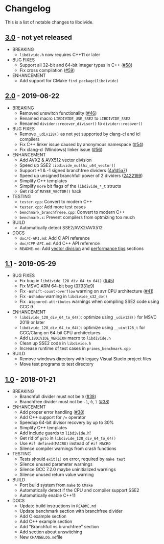# Changelog

This is a list of notable changes to libdivide.

## [3.0](https://github.com/ridiculousfish/libdivide/releases/tag/v3.0) - not yet released
* BREAKING
  * ```libdivide.h``` now requires C++11 or later
* BUG FIXES
  * Support all 32-bit and 64-bit integer types in C++ ([#58](https://github.com/ridiculousfish/libdivide/issues/58))
  * Fix cross compilation ([#59](https://github.com/ridiculousfish/libdivide/issues/59))
* ENHANCEMENT
  * Add support for CMake ```find_package(libdivide)```

## [2.0](https://github.com/ridiculousfish/libdivide/releases/tag/v2.0) - 2019-06-22
* BREAKING
  * Removed unswitch functionality ([#46](https://github.com/ridiculousfish/libdivide/issues/46))
  * Renamed macro ```LIBDIVIDE_USE_SSE2``` to ```LIBDIVIDE_SSE2```
  * Renamed ```divider::recover_divisor()``` to ```divider::recover()```
* BUG FIXES
  * Remove ```_udiv128()``` as not yet supported by clang-cl and icl compilers
  * Fix C++ linker issue caused by anonymous namespace ([#54](https://github.com/ridiculousfish/libdivide/pull/54))
  * Fix clang-cl (Windows) linker issue ([#56](https://github.com/ridiculousfish/libdivide/issues/56))
* ENHANCEMENT
  * Add AVX2 & AVX512 vector division
  * Speed up SSE2 ```libdivide_mullhi_u64_vector()```
  * Support +1 & -1 signed branchfree dividers ([4a1d5a7](https://github.com/ridiculousfish/libdivide/commit/4a1d5a7008af7f401f8f39c2f44f3dd0116a9839))
  * Speed up unsigned branchfull power of 2 dividers ([2422199](https://github.com/ridiculousfish/libdivide/commit/24221996a082774bd486b04f329a1cdd1a80c8df))
  * Simplify C++ templates
  * Simplify ```more``` bit flags of the ```libdivide_*_t``` structs
  * Get rid of ```MAYBE_VECTOR()``` hack
* TESTING
  * ```tester.cpp```: Convert to modern C++
  * ```tester.cpp```: Add more test cases
  * ```benchmark_branchfreee.cpp```: Convert to modern C++
  * ```benchmark.c```: Prevent compilers from optmizing too much
* BUILD
  * Automatically detect SSE2/AVX2/AVX512
* DOCS
  * ```doc/C-API.md```: Add C API reference
  * ```doc/CPP-API.md```: Add C++ API reference
  * ```README.md```: Add [vector division](https://github.com/ridiculousfish/libdivide#vector-division) and [performance tips](https://github.com/ridiculousfish/libdivide#performance-tips) sections
  
## [1.1](https://github.com/ridiculousfish/libdivide/releases/tag/v1.1) - 2019-05-29
* BUG FIXES
  * Fix bug in ```libdivide_128_div_64_to_64()``` ([#45](https://github.com/ridiculousfish/libdivide/issues/45))
  * Fix MSVC ARM 64-bit bug ([07931e9](https://github.com/ridiculousfish/libdivide/commit/07931e9cb670311ba67cd6a16fdbcb67bb97a592))
  * Fix ```-Wshift-count-overflow``` warning on avr CPU architecture ([#41](https://github.com/ridiculousfish/libdivide/pull/41))
  * Fix ```-Wshadow``` warning in ```libdivide_s32_do()```
  * Fix ```-Wignored-attributes``` warnings when compiling SSE2 code using GCC 9
* ENHANCEMENT
  * ```libdivide_128_div_64_to_64()```: optimize using ```_udiv128()``` for MSVC 2019 or later
  * ```libdivide_128_div_64_to_64()```: optimize using ```__uint128_t``` for GCC/Clang on 64-bit CPU architectures
  * Add ```LIBDIVIDE_VERSION``` macro to ```libdivide.h```
  * Clean up SSE2 code in ```libdivide.h```
  * Increase runtime of test cases in ```primes_benchmark.cpp```
* BUILD
  * Remove windows directory with legacy Visual Studio project files
  * Move test programs to test directory

## [1.0](https://github.com/ridiculousfish/libdivide/releases/tag/v1.0) - 2018-01-21
* BREAKING
  * Branchfull divider must not be ```0``` ([#38](https://github.com/ridiculousfish/libdivide/pull/38))
  * Branchfree divider must not be ```-1```, ```0```, ```1``` ([#38](https://github.com/ridiculousfish/libdivide/pull/38))
* ENHANCEMENT
  * Add proper error handling ([#38](https://github.com/ridiculousfish/libdivide/pull/38))
  * Add C++ support for ```/=``` operator
  * Speedup 64-bit divisor recovery by up to 30%
  * Simplify C++ templates
  * Add include guards to ```libdivide.h```!
  * Get rid of ```goto``` in ```libdivide_128_div_64_to_64()```
  * Use ```#if defined(MACRO)``` instead of ```#if MACRO```
  * Silence compiler warnings from crash functions
* TESTING
  * Tests should ```exit(1)``` on error, required by ```make test```
  * Silence unused parameter warnings
  * Silence GCC 7.2.0 maybe uninitialized warnings
  * Silence unused return value warning
* BUILD
  * Port build system from ```make``` to ```CMake```
  * Automatically detect if the CPU and compiler support SSE2
  * Automatically enable C++11
* DOCS
  * Update build instructions in ```README.md```
  * Update benchmark section with branchfree divider
  * Add C example section
  * Add C++ example section
  * Add "Branchfull vs branchfree" section
  * Add section about unswitching
  * New ```CHANGELOG.md```file
